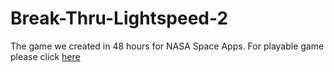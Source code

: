 # Break-Thru-Lightspeed-2
The game we created in 48 hours for NASA Space Apps.
For playable game please click <a href="https://github.com/SpaceDevelopersInc/Break-Thru-Lightspeed-2-Game">here</a>

